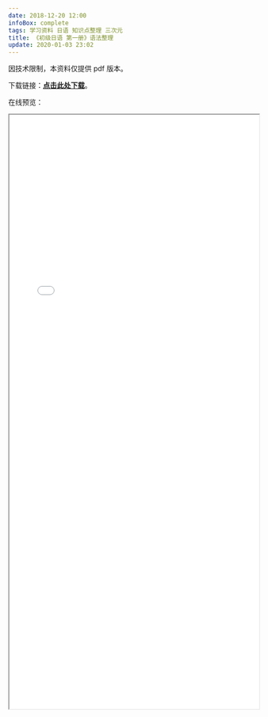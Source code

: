 ```yaml
---
date: 2018-12-20 12:00
infoBox: complete
tags: 学习资料 日语 知识点整理 三次元
title: 《初级日语 第一册》语法整理
update: 2020-01-03 23:02
---
```

因技术限制，本资料仅提供 pdf 版本。

下载链接：**[点击此处下载](/attach/Elementary-Japanese-Book-1-Notes.pdf)**。

在线预览：

<iframe src="/attach/Elementary-Japanese-Book-1-Notes.pdf" style="display: block; max-width: 100%; width: 800px; min-height: 1200px; margin: 0 auto"></iframe>